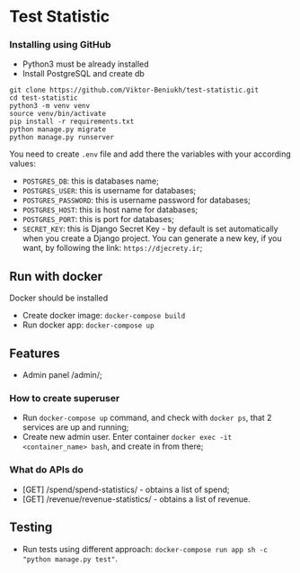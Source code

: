 # Test Statistic


### Installing using GitHub

- Python3 must be already installed
- Install PostgreSQL and create db


```shell
git clone https://github.com/Viktor-Beniukh/test-statistic.git
cd test-statistic
python3 -m venv venv
source venv/bin/activate
pip install -r requirements.txt
python manage.py migrate
python manage.py runserver   
```

You need to create `.env` file and add there the variables with your according values:
- `POSTGRES_DB`: this is databases name;
- `POSTGRES_USER`: this is username for databases;
- `POSTGRES_PASSWORD`: this is username password for databases;
- `POSTGRES_HOST`: this is host name for databases;
- `POSTGRES_PORT`: this is port for databases;
- `SECRET_KEY`: this is Django Secret Key - by default is set automatically when you create a Django project.
                You can generate a new key, if you want, by following the link: `https://djecrety.ir`;


## Run with docker

Docker should be installed

- Create docker image: `docker-compose build`
- Run docker app: `docker-compose up`

  
## Features

- Admin panel /admin/;


### How to create superuser
- Run `docker-compose up` command, and check with `docker ps`, that 2 services are up and running;
- Create new admin user. Enter container `docker exec -it <container_name> bash`, and create in from there;


### What do APIs do

- [GET] /spend/spend-statistics/ - obtains a list of spend;
- [GET] /revenue/revenue-statistics/ - obtains a list of revenue.


## Testing

- Run tests using different approach: `docker-compose run app sh -c "python manage.py test"`.
